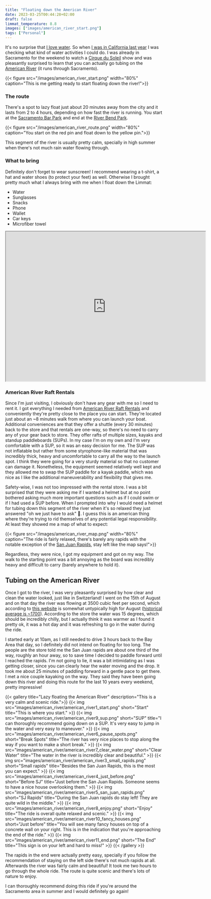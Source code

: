 ```yaml
---
title: "Floating down the American River"
date: 2023-03-25T00:44:28+02:00
draft: false
limmat_temperature: 8.8
images: ["images/american_river_start.png"]
tags: ["Personal"]
---
```


It's no surprise that [I love water](/about/). So when [I was in California last year](/posts/i-love-quiet/) I was checking what kind of water activities I could do. I was already in Sacramento for the weekend to watch a [Cirque du Soleil](https://www.cirquedusoleil.com/) show and was pleasantly surprised to learn that you can actually go tubing on the [American River](https://en.wikipedia.org/wiki/American_River) (it runs through Sacramento).

{{< figure src="/images/american_river_start.png"  width="80%" caption="This is me getting ready to start floating down the river!">}}

### The route
There's a spot to lazy float just about 20 minutes away from the city and it lasts from 2 to 4 hours, depending on how fast the river is running. You start at the [Sacramento Bar Park](https://goo.gl/maps/DLMvYinipEzxCwhs5) and end at the [River Bend Park](https://goo.gl/maps/unbm2wDfrXQGTFZS8).

{{< figure src="/images/american_river_route.png"  width="80%" caption="You start on the red pin and float down to the yellow pin.">}}

This segment of the river is usually pretty calm, specially in high summer when there's not much rain water flowing through.

### What to bring
Definitely don't forget to wear sunscreen! I recommend wearing a t-shirt, a hat and water shoes (to protect your feet) as well. Otherwise I brought pretty much what I always bring with me when I float down the Limmat:
* Water
* Sunglasses
* Snacks
* Phone
* Wallet
* Car keys
* Microfiber towel

<iframe src="https://www.google.com/maps/d/embed?mid=1-9vpUTyii2NyXQ3_3tUEKvOKkL8tToHT&ehbc=2E312F" width="640" height="480"></iframe>

### American River Raft Rentals
Since I'm just visiting, I obviously don't have any gear with me so I need to rent it. I got everything I needed from [American River Raft Rentals](https://goo.gl/maps/UWcUgMAdh9GQxKcq8) and conveniently they're pretty close to the place you can start. They're located just about an ~8 minutes walk from where you can launch your boat. Additional conveniences are that they offer a shuttle (every 30 minutes) back to the store and that rentals are one-way, so there's no need to carry any of your gear back to store. They offer rafts of multiple sizes, kayaks and standup paddleboards (SUPs). In my case I'm on my own and I'm very comfortable with a SUP, so it was an easy decision for me. The SUP was not inflatable but rather from some styrophone-like material that was incredibly thick, heavy and uncomfortable to carry all the way to the launch spot. I think they were going for a very sturdy material so that no customer can damage it. Nonetheless, the equipment seemed relatively well kept and they allowed me to swap the SUP paddle for a kayak paddle, which was nice as I like the additional maneuverability and flexibility that gives me.

Safety-wise, I was not too impressed with the rental store. I was a bit surprised that they were asking me if I wanted a helmet but at no point bothered asking much more important questions such as if I could swim or if I had used a SUP before. When I prompted into why I would need a helmet for tubing down this segment of the river when it's so relaxed they just answered "oh we just have to ask" 🤷. I guess this is an american thing where they're trying to rid themselves of any potential legal responsibility. At least they showed me a map of what to expect:

{{< figure src="/images/american_river_map.png"  width="80%" caption="The ride is fairly relaxed, there's barely any rapids with the notable exception of the [San Juan Rapids](https://goo.gl/maps/AqGAMqg1KEA5ZgKn7), stay left like the map says!">}}

Regardless, they were nice, I got my equipment and got on my way. The walk to the starting point was a bit annoying as the board was incredibly heavy and difficult to carry (barely anywhere to hold it).

## Tubing on the American River

Once I got to the river, I was very pleasantly surprised by how clear and clean the water looked, just like in Switzerland! I went on the 15th of August and on that day the river was flowing at 3500 cubic feet per second, which according to [this website](https://www.americanwhitewater.com/get-ready/american-river-flows) is somewhat untypically high for August ([historical average is ~1700](https://www.dreamflows.com/graphs/avg.075.php)). According to the store the water was 15 degrees, which should be incredibly chilly, but I actually think it was warmer as I found it pretty ok, it was a hot day and it was refreshing to go in the water during the ride.

I started early at 10am, as I still needed to drive 3 hours back to the Bay Area that day, so I definitely did not intend on floating for too long. The people are the store told me the San Juan rapids are about one third of the way, roughly an hour away, so to save time I decided to paddle forward until I reached the rapids. I'm not going to lie, it was a bit intimidating as I was getting closer, since you can clearly hear the water moving and the drop. It took me about 25 minutes of paddling forward in a gentle pace to get there. I met a nice couple kayaking on the way. They said they have been going down this river and doing this route for the last 10 years every weekend, pretty impressive!

{{< gallery title="Lazy floating the American River" description="This is a very calm and scenic ride.">}}
  {{< img src="images/american_river/american_river1_start.png" short="Start" title="This is where you start." >}}
  {{< img src="images/american_river/american_river9_sup.png" short="SUP" title="I can thoroughly recommend going down on a SUP. It's very easy to jump in the water and very easy to maneuver." >}}
  {{< img src="images/american_river/american_river6_pause_spots.png" short="Break Spots" title="The river has very nice places to stop along the way if you want to make a short break." >}}
  {{< img src="images/american_river/american_river7_clear_water.png" short="Clear Water" title="The water in the river is incredibly clear and beautiful." >}}
  {{< img src="images/american_river/american_river3_small_rapids.png" short="Small rapids" title="Besides the San Juan Rapids, this is the most you can expect." >}}
  {{< img src="images/american_river/american_river4_just_before.png" short="Before SJ" title="Just before the San Juan Rapids. Someone seems to have a nice house overlooking them." >}}
  {{< img src="images/american_river/american_river5_san_juan_rapids.png" short="SJ Rapids" title="During the San Juan rapids do stay left! They are quite wild in the middle." >}}
  {{< img src="images/american_river/american_river8_enjoy.png" short="Enjoy" title="The ride is overall quite relaxed and scenic." >}}
  {{< img src="images/american_river/american_river10_fancy_houses.png" short="Just before" title="You will see many fancy houses on top of a concrete wall on your right. This is in the indication that you're approaching the end of the ride." >}}
  {{< img src="images/american_river/american_river11_end.png" short="The End" title="This sign is on your left and hard to miss!" >}}
{{< /gallery >}}

The rapids in the end were actually pretty easy, specially if you follow the recommendation of staying on the left side there's not much rapids at all. Afterwards the river was fairly calm and beautiful! It took me two hours to go through the whole ride. The route is quite scenic and there's lots of nature to enjoy. 

I can thoroughly recommend doing this ride if you're around the Sacramento area in summer and I would definitely go again!